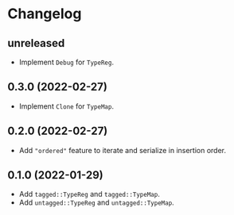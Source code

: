 # Changelog

## unreleased

* Implement `Debug` for `TypeReg`.

## 0.3.0 (2022-02-27)

* Implement `Clone` for `TypeMap`.

## 0.2.0 (2022-02-27)

* Add `"ordered"` feature to iterate and serialize in insertion order.

## 0.1.0 (2022-01-29)

* Add `tagged::TypeReg` and `tagged::TypeMap`.
* Add `untagged::TypeReg` and `untagged::TypeMap`.
